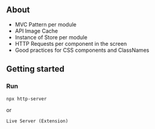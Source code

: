 ## About

- MVC Pattern per module
- API Image Cache
- Instance of Store per module
- HTTP Requests per component in the screen
- Good practices for CSS components and ClassNames

## Getting started

### Run

```shell
npx http-server
```
or
```shell
Live Server (Extension)
```